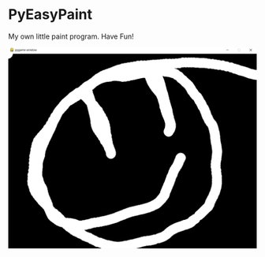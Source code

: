 # PyEasyPaint

My own little paint program. Have Fun! <br />


<img src="/image/screen shot.png" alt="paint" title="program screenshot">